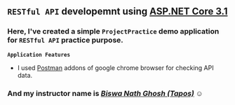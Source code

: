 ## `RESTful API` developemnt using  [ASP.NET Core 3.1](https://docs.microsoft.com/en-us/aspnet/core/web-api/?view=aspnetcore-3.1)

### Here, I've created a simple `ProjectPractice` demo application for `RESTful API` practice purpose.<Enter>

**`Application Features`**

- I used [Postman](https://chrome.google.com/webstore/detail/postman/fhbjgbiflinjbdggehcddcbncdddomop) addons of google chrome browser for checking API data.

### And my instructor name is _[Biswa Nath Ghosh (Tapos)](https://github.com/tapos007)_ :relaxed:


